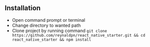 ## Installation ##

- Open command prompt or terminal
- Change directory to wanted path
- Clone project by running command ```git clone https://github.com/reynaldpn/react_native_starter.git && cd react_native_starter && npm install```
